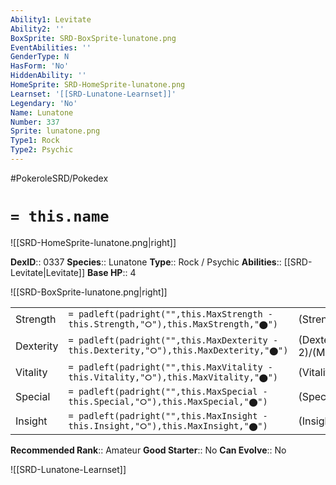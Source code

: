 ```yaml
---
Ability1: Levitate
Ability2: ''
BoxSprite: SRD-BoxSprite-lunatone.png
EventAbilities: ''
GenderType: N
HasForm: 'No'
HiddenAbility: ''
HomeSprite: SRD-HomeSprite-lunatone.png
Learnset: '[[SRD-Lunatone-Learnset]]'
Legendary: 'No'
Name: Lunatone
Number: 337
Sprite: lunatone.png
Type1: Rock
Type2: Psychic
---
```


#PokeroleSRD/Pokedex

# `= this.name`

![[SRD-HomeSprite-lunatone.png|right]]

**DexID**:: 0337
**Species**:: Lunatone
**Type**:: Rock / Psychic
**Abilities**:: [[SRD-Levitate|Levitate]]
**Base HP**:: 4

![[SRD-BoxSprite-lunatone.png|right]]

|           |                                                                                        |                                          |
| --------- | -------------------------------------------------------------------------------------- | ---------------------------------------- |
| Strength  | `= padleft(padright("",this.MaxStrength - this.Strength,"⭘"),this.MaxStrength,"⬤")`    | (Strength::2)/(MaxStrength::4)   |
| Dexterity | `= padleft(padright("",this.MaxDexterity - this.Dexterity,"⭘"),this.MaxDexterity,"⬤")` | (Dexterity:: 2)/(MaxDexterity::5) |
| Vitality  | `= padleft(padright("",this.MaxVitality - this.Vitality,"⭘"),this.MaxVitality,"⬤")`    | (Vitality::2)/(MaxVitality::4)   |
| Special   | `= padleft(padright("",this.MaxSpecial - this.Special,"⭘"),this.MaxSpecial,"⬤")`       | (Special::3)/(MaxSpecial::6)     |
| Insight   | `= padleft(padright("",this.MaxInsight - this.Insight,"⭘"),this.MaxInsight,"⬤")`       | (Insight::2)/(MaxInsight::5)     |

**Recommended Rank**:: Amateur
**Good Starter**:: No
**Can Evolve**:: No

![[SRD-Lunatone-Learnset]]